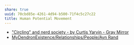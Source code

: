 ```yaml
---
share: true
uuid: 70cbd85e-4261-4d94-b500-71f4c5c27c22
title: Human Potential Movement
---
```

* ["Circling" and nerd society - by Curtis Yarvin - Gray Mirror](https://graymirror.substack.com/p/circling-and-nerd-society)
* [MyDendronExistence/Relationships/People/Ayn Rand](/undefined)